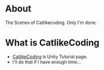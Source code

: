 # About
The Scenes of Catlikecoding. Only I'm done.

# What is CatlikeCoding
* [CatlikeCoding](http://catlikecoding.com/unity/tutorials/) is Unity Tutorial page.
* I'll do that if I have enough time...
